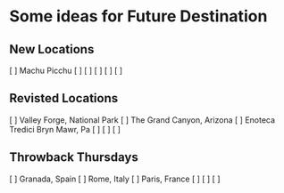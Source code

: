 # Some ideas for Future Destination
## New Locations
[ ] Machu Picchu
[ ] 
[ ]
[ ]
[ ]
[ ]

## Revisted Locations
[ ] Valley Forge, National Park
[ ] The Grand Canyon, Arizona
[ ] Enoteca Tredici 
    Bryn Mawr, Pa
[ ]
[ ]
[ ]

## Throwback Thursdays
[ ] Granada, Spain
[ ] Rome, Italy
[ ] Paris, France
[ ]
[ ]
[ ]
